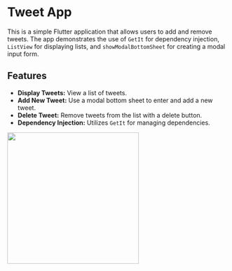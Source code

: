 # Tweet App

This is a simple Flutter application that allows users to add and remove tweets. The app demonstrates the use of `GetIt` for dependency injection, `ListView` for displaying lists, and `showModalBottomSheet` for creating a modal input form.

## Features

- **Display Tweets:** View a list of tweets.
- **Add New Tweet:** Use a modal bottom sheet to enter and add a new tweet.
- **Delete Tweet:** Remove tweets from the list with a delete button.
- **Dependency Injection:** Utilizes `GetIt` for managing dependencies.

<img src="assets/video.gif" width="300"/>